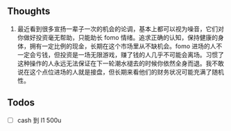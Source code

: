 ## Thoughts
1. 最近看到很多宣扬一辈子一次的机会的论调，基本上都可以视为噪音，它们对你做好投资毫无帮助，只能助长 fomo 情绪。追求正确的认知，保持健康的身体，拥有一定比例的现金，长期在这个市场里从不缺机会。fomo 进场的人不一定会亏钱，但投资是一场无限游戏，赚了钱的人几乎不可能会离场。习惯了这种操作的人永远无法保证在下一轮潮水褪去的时候你依然全身而退。我不敢说在这个点位进场的人就是接盘，但长期来看他们的财务状况可能充满了随机性。
## Todos
- [ ] cash 到 l1 500u
